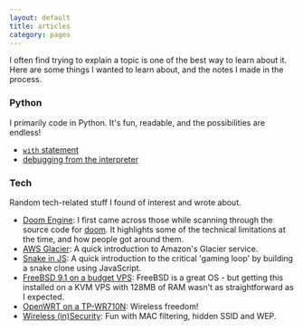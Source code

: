 ```yaml
---
layout: default
title: articles
category: pages
---
```


I often find trying to explain a topic is one of the best way to learn about it. Here are some things I wanted to learn about, and the notes I made in the process.

### Python ###

I primarily code in Python. It's fun, readable, and the possibilities are endless!

*   [`with` statement](code_python-with.html)
*   [debugging from the interpreter](code_python-debug.html)

### Tech ###

Random tech-related stuff I found of interest and wrote about.

*   [Doom Engine](code_doom-engine.html):
    I first came across those while scanning through the source code for [doom](http://www.github.com/id). It highlights some of the technical limitations at the time, and how people got around them.
*   [AWS Glacier](proj_aws-glacier.html):
    A quick introduction to Amazon's Glacier service.
*   [Snake in JS](gaming_snake.html):
    A quick introduction to the critical 'gaming loop' by building a snake clone using JavaScript.
*   [FreeBSD 9.1 on a budget VPS](misc_freebsd-vm128.html):
    FreeBSD is a great OS - but getting this installed on a KVM VPS with 128MB of RAM wasn't as straightforward as I expected.
*   [OpenWRT on a TP-WR710N](misc_openwrt-wr710n.html):
    Wireless freedom!
*   [Wireless (in)Security](misc_wireless_insecurity.html):
    Fun with MAC filtering, hidden SSID and WEP.

<!-- this needs further editing and should probably live in the misc section!

### Non-technical ###

*   [Singapore vs United Kingdom](misc_sg_vs_uk.html):
    I relocated to Singapore from the UK. How certain things (banking/mobile/transport/...) differ.
*   [Languages](lang_all.html):
    Not the programming kind.
*   [Fitness events](misc_fitness-events.html):
    Fitness events I participated in, with some tips for people thinking of joining up.
*   [FX Forward](finance_fx-forward.html):
    Because a colleague asked me and I couldn't give a satisfying answer. Though I'm not sure that one is satisfying either!
-->
